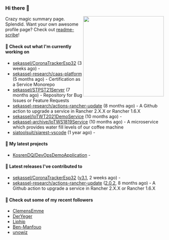 ### Hi there 👋

<img align="right" src="https://github.com/KosrenDQ.png?size=512" width="256">

Crazy magic summary page. Splendid.
Want your own awesome profile page? Check out [readme-scribe](https://github.com/muesli/readme-scribe)!

#### 👷 Check out what I'm currently working on

- [sekassel/CoronaTrackerEsp32](https://github.com/sekassel/CoronaTrackerEsp32) (3 weeks ago) - 
- [sekassel-research/caas-platform](https://github.com/sekassel-research/caas-platform) (5 months ago) - Certification as a Service Monorepo
- [sekassel/STPST21Server](https://github.com/sekassel/STPST21Server) (7 months ago) - Repository for Bug Issues or Feature Requests
- [sekassel-research/actions-rancher-update](https://github.com/sekassel-research/actions-rancher-update) (8 months ago) - A Github action to upgrade a service in Rancher 2.X.X or Rancher 1.6.X
- [sekassel/IoTWT2021DemoService](https://github.com/sekassel/IoTWT2021DemoService) (10 months ago) - 
- [sekassel-archive/IoTWS1819Service](https://github.com/sekassel-archive/IoTWS1819Service) (10 months ago) - A microservice which provides water fill levels of our coffee machine
- [siatoolsuit/siarest-vscode](https://github.com/siatoolsuit/siarest-vscode) (1 year ago) - 

#### 🌱 My latest projects

- [KosrenDQ/DevOpsDemoApplication](https://github.com/KosrenDQ/DevOpsDemoApplication) - 

#### 🔭 Latest releases I've contributed to

- [sekassel/CoronaTrackerEsp32](https://github.com/sekassel/CoronaTrackerEsp32) ([v3.1](https://github.com/sekassel/CoronaTrackerEsp32/releases/tag/v3.1), 2 weeks ago) - 
- [sekassel-research/actions-rancher-update](https://github.com/sekassel-research/actions-rancher-update) ([2.0.2](https://github.com/sekassel-research/actions-rancher-update/releases/tag/2.0.2), 8 months ago) - A Github action to upgrade a service in Rancher 2.X.X or Rancher 1.6.X

#### 👯 Check out some of my recent followers

- [ClemensEmme](https://github.com/ClemensEmme)
- [DerYeger](https://github.com/DerYeger)
- [Liphip](https://github.com/Liphip)
- [Ben-Manfouo](https://github.com/Ben-Manfouo)
- [unowiz](https://github.com/unowiz)
